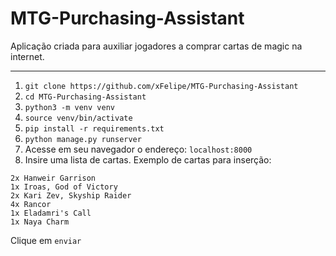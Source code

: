 # MTG-Purchasing-Assistant
Aplicação criada para auxiliar jogadores a comprar cartas de magic na internet.
___

1. `git clone https://github.com/xFelipe/MTG-Purchasing-Assistant`
2. `cd MTG-Purchasing-Assistant`
3. `python3 -m venv venv`
4. `source venv/bin/activate`
5. `pip install -r requirements.txt`
6. `python manage.py runserver`
7. Acesse em seu navegador o endereço: `localhost:8000`
8. Insire uma lista de cartas.
Exemplo de cartas para inserção:
```console
2x Hanweir Garrison
1x Iroas, God of Victory
2x Kari Zev, Skyship Raider
4x Rancor
1x Eladamri's Call
1x Naya Charm
```
Clique em `enviar`